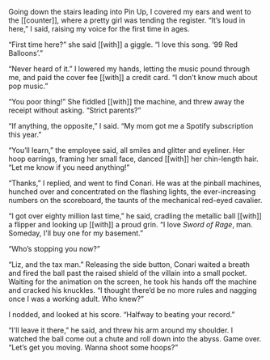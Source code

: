 Going down the stairs leading into Pin Up, I covered my ears and went to the [[counter]], where a pretty girl was tending the register. “It’s loud in here,” I said, raising my voice for the first time in ages.

“First time here?” she said [[with]] a giggle. “I love this song. ‘99 Red Balloons’.”

“Never heard of it.” I lowered my hands, letting the music pound through me, and paid the cover fee [[with]] a credit card. “I don’t know much about pop music.”

“You poor thing!” She fiddled [[with]] the machine, and threw away the receipt without asking. “Strict parents?”

“If anything, the opposite,” I said. “My mom got me a Spotify subscription this year.”

“You’ll learn,” the employee said, all smiles and glitter and eyeliner. Her hoop earrings, framing her small face, danced [[with]] her chin-length hair. “Let me know if you need anything!”

“Thanks,” I replied, and went to find Conari. He was at the pinball machines, hunched over and concentrated on the flashing lights, the ever-increasing numbers on the scoreboard, the taunts of the mechanical red-eyed cavalier.

“I got over eighty million last time,” he said, cradling the metallic ball [[with]] a flipper and looking up [[with]] a proud grin. “I love *Sword of Rage*, man. Someday, I'll buy one for my basement.”

“Who’s stopping you now?”

“Liz, and the tax man.” Releasing the side button, Conari waited a breath and fired the ball past the raised shield of the villain into a small pocket. Waiting for the animation on the screen, he took his hands off the machine and cracked his knuckles. “I thought there’d be no more rules and nagging once I was a working adult. Who knew?”

I nodded, and looked at his score. “Halfway to beating your record.”

“I'll leave it there,” he said, and threw his arm around my shoulder. I watched the ball come out a chute and roll down into the abyss. Game over. “Let’s get you moving. Wanna shoot some hoops?”



